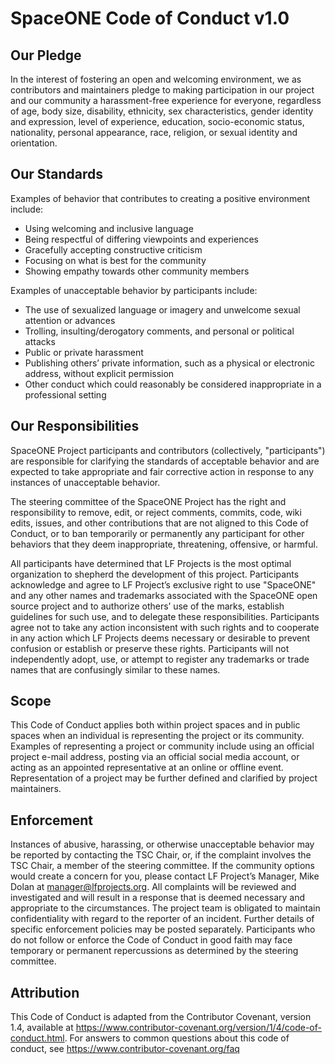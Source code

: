 # SpaceONE Code of Conduct v1.0

## Our Pledge

In the interest of fostering an open and welcoming environment, we as contributors and maintainers pledge to making participation in our project and our community a harassment-free experience for everyone, regardless of age, body size, disability, ethnicity, sex characteristics, gender identity and expression, level of experience, education, socio-economic status, nationality, personal appearance, race, religion, or sexual identity and orientation.

## Our Standards

Examples of behavior that contributes to creating a positive environment include:

* Using welcoming and inclusive language
* Being respectful of differing viewpoints and experiences
* Gracefully accepting constructive criticism
* Focusing on what is best for the community
* Showing empathy towards other community members

Examples of unacceptable behavior by participants include:

* The use of sexualized language or imagery and unwelcome sexual attention or advances
* Trolling, insulting/derogatory comments, and personal or political attacks
* Public or private harassment
* Publishing others’ private information, such as a physical or electronic address, without explicit permission
* Other conduct which could reasonably be considered inappropriate in a professional setting

## Our Responsibilities

SpaceONE Project participants and contributors (collectively, "participants") are responsible for clarifying the standards of acceptable behavior and are expected to take appropriate and fair corrective action in response to any instances of unacceptable behavior.

The steering committee of the SpaceONE Project has the right and responsibility to remove, edit, or reject comments, commits, code, wiki edits, issues, and other contributions that are not aligned to this Code of Conduct, or to ban temporarily or permanently any participant for other behaviors that they deem inappropriate, threatening, offensive, or harmful.

All participants have determined that LF Projects is the most optimal organization to shepherd the development of this project. Participants acknowledge and agree to LF Project’s exclusive right to use "SpaceONE" and any other names and trademarks associated with the SpaceONE open source project and to authorize others’ use of the marks, establish guidelines for such use, and to delegate these responsibilities. Participants agree not to take any action inconsistent with such rights and to cooperate in any action which LF Projects deems necessary or desirable to prevent confusion or establish or preserve these rights. Participants will not independently adopt, use, or attempt to register any trademarks or trade names that are confusingly similar to these names.

## Scope

This Code of Conduct applies both within project spaces and in public spaces when an individual is representing the project or its community. Examples of representing a project or community include using an official project e-mail address, posting via an official social media account, or acting as an appointed representative at an online or offline event. Representation of a project may be further defined and clarified by project maintainers.

## Enforcement

Instances of abusive, harassing, or otherwise unacceptable behavior may be reported by contacting the TSC Chair, or, if the complaint involves the TSC Chair, a member of the steering committee. If the community options would create a concern for you, please contact LF Project’s Manager, Mike Dolan at [manager@lfprojects.org](mailto:manager@lfprojects.org). All complaints will be reviewed and investigated and will result in a response that is deemed necessary and appropriate to the circumstances. The project team is obligated to maintain confidentiality with regard to the reporter of an incident. Further details of specific enforcement policies may be posted separately. Participants who do not follow or enforce the Code of Conduct in good faith may face temporary or permanent repercussions as determined by the steering committee.

## Attribution

This Code of Conduct is adapted from the Contributor Covenant, version 1.4, available at https://www.contributor-covenant.org/version/1/4/code-of-conduct.html. For answers to common questions about this code of conduct, see https://www.contributor-covenant.org/faq
